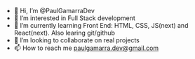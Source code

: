 - 👋 Hi, I’m @PaulGamarraDev
- 👀 I’m interested in Full Stack development
- 🌱 I’m currently learning Front End: HTML, CSS, JS(next) and React(next). Also learing git/github
- 💞️ I’m looking to collaborate on real projects
- 📫 How to reach me paulgamarra.dev@gmail.com

<!---
PaulGamarraDev/PaulGamarraDev is a ✨ special ✨ repository because its `README.md` (this file) appears on your GitHub profile.
You can click the Preview link to take a look at your changes.
--->
